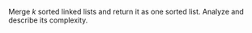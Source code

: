 Merge *k* sorted linked lists and return it as one sorted list. Analyze and describe its complexity.
